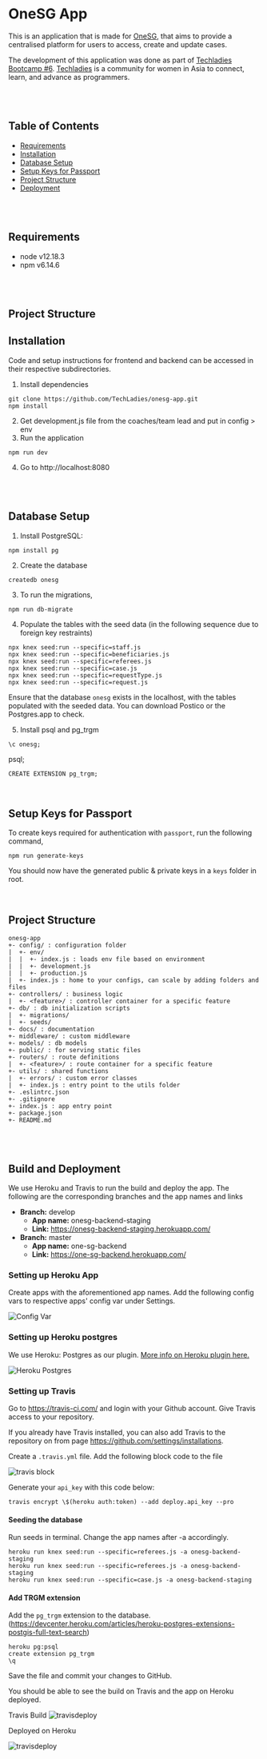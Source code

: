 # OneSG App
This is an application that is made for [OneSG](http://onesingapore.org/), that aims to provide a centralised platform for users to access, create and update cases.

The development of this application was done as part of [Techladies Bootcamp #6](https://github.com/TechLadies/bootcamp6-info). [Techladies](http://www.techladies.co/) is a community for women in Asia to connect, learn, and advance as programmers.

<br/>
<br/>

## Table of Contents
- [Requirements](#requirements)
- [Installation](#installation)
- [Database Setup](#database-setup)
- [Setup Keys for Passport](#setup-keys-for-passport)
- [Project Structure](#project-structure)
- [Deployment](#deployment)
<br/>
<br/>

## Requirements
- node v12.18.3
- npm v6.14.6
<br/>
<br/>

## Project Structure

## Installation
Code and setup instructions for frontend and backend can be accessed in their respective subdirectories.
1. Install dependencies
```
git clone https://github.com/TechLadies/onesg-app.git
npm install
```
2. Get development.js file from the coaches/team lead and put in config > env
3. Run the application
```
npm run dev
```
4. Go to http://localhost:8080

<br/>
<br/>

## Database Setup

1. Install PostgreSQL:
```
npm install pg
```

2. Create the database
```
createdb onesg
```

3. To run the migrations,
```
npm run db-migrate
```

4. Populate the tables with the seed data (in the following sequence due to foreign key restraints)
```
npx knex seed:run --specific=staff.js
npx knex seed:run --specific=beneficiaries.js
npx knex seed:run --specific=referees.js
npx knex seed:run --specific=case.js
npx knex seed:run --specific=requestType.js
npx knex seed:run --specific=request.js
```

Ensure that the database  `onesg` exists in the localhost, with the tables populated with the seeded data. You can download Postico or the Postgres.app to check.

5. Install psql and pg_trgm
```
\c onesg;
```
psql;
```
CREATE EXTENSION pg_trgm;
```

<br/>

## Setup Keys for Passport

To create keys required for authentication with `passport`, run the following command,

```
npm run generate-keys
```

You should now have the generated public & private keys in a `keys` folder in root.

<br/>




## Project Structure
```
onesg-app
+- config/ : configuration folder
|  +- env/
|  |  +- index.js : loads env file based on environment
|  |  +- development.js
|  |  +- production.js
|  +- index.js : home to your configs, can scale by adding folders and files
+- controllers/ : business logic
|  +- <feature>/ : controller container for a specific feature
+- db/ : db initialization scripts
|  +- migrations/
|  +- seeds/
+- docs/ : documentation
+- middleware/ : custom middleware
+- models/ : db models
+- public/ : for serving static files
+- routers/ : route definitions
|  +- <feature>/ : route container for a specific feature
+- utils/ : shared functions
|  +- errors/ : custom error classes
|  +- index.js : entry point to the utils folder
+- .eslintrc.json
+- .gitignore
+- index.js : app entry point
+- package.json
+- README.md
```
<br/>
<br/>

## Build and Deployment

We use Heroku and Travis to run the build and deploy the app. The following are the corresponding branches and the app names and links

- **Branch:** develop
    - **App name:** onesg-backend-staging 
    - **Link:** https://onesg-backend-staging.herokuapp.com/
- **Branch:** master
    - **App name:** one-sg-backend
    - **Link:** https://one-sg-backend.herokuapp.com/



### Setting up Heroku App
Create apps with the aforementioned app names. 
Add the following config vars to respective apps' config var under Settings.

![Config Var](./images/configvar.png)

### Setting up Heroku postgres

We use Heroku: Postgres as our plugin. [More info on Heroku plugin here.](https://elements.heroku.com/addons/heroku-postgresql)

![Heroku Postgres](./images/heroku_postgres.png)

### Setting up Travis

Go to https://travis-ci.com/ and login with your Github account. Give Travis access to your repository.

If you already have Travis installed, you can also add Travis to the repository on from page https://github.com/settings/installations.

Create a `.travis.yml` file. Add the following block code to the file

![travis block](./images/travisyml.png)

Generate your `api_key` with this code below: 
```
travis encrypt \$(heroku auth:token) --add deploy.api_key --pro
```


#### **Seeding the database**

Run seeds in terminal. Change the app names after -a accordingly.

```
heroku run knex seed:run --specific=referees.js -a onesg-backend-staging
heroku run knex seed:run --specific=referees.js -a onesg-backend-staging
heroku run knex seed:run --specific=case.js -a onesg-backend-staging

```

#### **Add TRGM extension**

Add the `pg_trgm` extension to the database.
(https://devcenter.heroku.com/articles/heroku-postgres-extensions-postgis-full-text-search)

```
heroku pg:psql
create extension pg_trgm
\q
```
Save the file and commit your changes to GitHub.

You should be able to see the build on Travis and the app on Heroku deployed. 

Travis Build
![travisdeploy](./images/travisbuild.png)

Deployed on Heroku

![travisdeploy](./images/herokudeployed.png)
